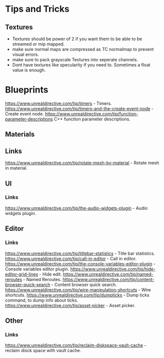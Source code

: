 # Tips and Tricks

## Textures 
* Textures should be power of 2 if you want them to be able to
be streamed or mip mapped.
* make sure normal maps are compressed as TC normalmap to prevent visual errors.
* make sure to pack grayscale Textures into seperate channels.
* Dont have textures like specularity if you need to. Sometimes a float value is enough.

# Blueprints
https://www.unrealdirective.com/tip/timers - Timers.
https://www.unrealdirective.com/tip/timers-and-the-create-event-node - Create event node.
https://www.unrealdirective.com/tip/function-parameter-descriptions C++ function parameter descriptions.


## Materials

## Links
https://www.unrealdirective.com/tip/rotate-mesh-by-material - Rotate mesh in material.
## UI 

### Links
https://www.unrealdirective.com/tip/the-audio-widgets-plugin - Audio widgets plugin.


## Editor

### Links
https://www.unrealdirective.com/tip/titlebar-statistics - Title bar statistics.
https://www.unrealdirective.com/tip/call-in-editor - Call in editor.
https://www.unrealdirective.com/tip/the-console-variables-editor-plugin - Console variables editor plugin.
https://www.unrealdirective.com/tip/hide-editor-grid-lines - Hide edit.
https://www.unrealdirective.com/tip/named-reroutes - Named Reroutes.
https://www.unrealdirective.com/tip/content-browser-quick-search - Content browser quick search.
https://www.unrealdirective.com/tip/wire-manipulation-shortcuts - Wire shortcuts.
https://www.unrealdirective.com/tip/dumpticks - Dump ticks command, to dump info about ticks.
https://www.unrealdirective.com/tip/asset-picker - Asset picker.


## Other

### Links
https://www.unrealdirective.com/tip/reclaim-diskspace-vault-cache - reclaim disck space with vault cache.

